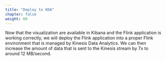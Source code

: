 ```yaml
---
title: "Deploy to KDA"
chapter: false
weight: 60
---
```


Now that the visualization are available in Kibana and the Flink application is working correctly, we will deploy the Flink application into a proper Flink environment that is managed by Kinesis Data Analytics. We can then increase the amount of data that is sent to the Kinesis stream by 7x to around 12 MB/second.
